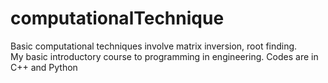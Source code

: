 # computationalTechnique
Basic computational techniques involve matrix inversion, root finding.  
My basic introductory course to programming in engineering. 
Codes are in C++ and Python
